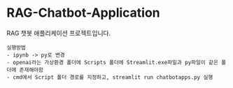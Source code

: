 # RAG-Chatbot-Application
RAG 챗봇 애플리케이션 프로젝트입니다.

```
실행방법
- ipynb -> py로 변경
- openai라는 가상환경 폴더에 Scripts 폴더에 Streamlit.exe파일과 py파일이 같은 폴더에 존재해야함
- cmd에서 Script 폴더 경로를 지정하고, streamlit run chatbotapps.py 실행
```
